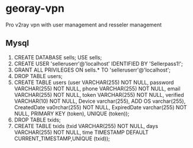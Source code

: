 # georay-vpn

Pro v2ray vpn with user management and resseler management

## Mysql

1. CREATE DATABASE sells; USE sells;
2. CREATE USER 'selleruserr'@'localhost' IDENTIFIED BY 'Sellerpass1!';
3. GRANT ALL PRIVILEGES ON sells.* TO 'selleruserr'@'localhost';
4. DROP TABLE users;
5. CREATE TABLE users (user VARCHAR(255) NOT NULL, password VARCHAR(255) NOT NULL, phone VARCHAR(255) NOT NULL, email VARCHAR(255) NOT NULL, token VARCHAR(255) NOT NULL, verified VARCHAR(10) NOT NULL, Device varchar(255), ADD OS varchar(255), CreatedDate va0rchar(255) NOT NULL, ExpiredDate varchar(255) NOT NULL, PRIMARY KEY (token), UNIQUE (token));
6. DROP TABLE txids;
7. CREATE TABLE txids (txid VARCHAR(255) NOT NULL, days VARCHAR(255) NOT NULL, time TIMESTAMP DEFAULT CURRENT_TIMESTAMP,UNIQUE (txid));